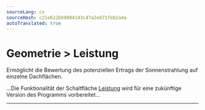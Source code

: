 ```yaml
---
sourceLang: cs
sourceHash: c21e612bb9084143c47a2eb71feb2a4a
autoTranslated: true
---
```


# Geometrie &gt; Leistung
<p>
Ermöglicht die Bewertung des potenziellen Ertrags der Sonnenstrahlung auf einzelne Dachflächen.
</p>

<p>
...Die Funktionalität der Schaltfläche <u>Leistung</u> wird für eine zukünftige Version des Programms vorbereitet...
</p>

<hr class="main"> <!-- Vodorovná čára jako oddělovač sekce -->

<!-- product: HiStruct Roofs -->